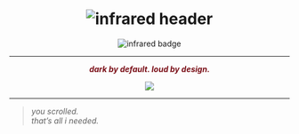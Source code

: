<h1 align="center">
  <img src="https://readme-typing-svg.demolab.com/?font=JetBrains+Mono&size=30&duration=3000&pause=1000&center=true&vCenter=true&color=E91E63&width=435&lines=I+made+infrared.;maybe+I+didn’t." alt="infrared header" />
</h1>

<p align="center">
  <img src="https://img.shields.io/badge/infrared-blood-red?style=for-the-badge&logoColor=red&labelColor=000000&color=7A0F17" alt="infrared badge" />
</p>

---

<p align="center">
  <b><i style="color:#7a0f17;">dark by default. loud by design.</i></b>
</p>

<p align="center">
  <img src="https://capsule-render.vercel.app/api?type=waving&height=200&text=infrared&fontAlign=38&fontAlignY=40&color=0:000000,100:7A0F17&fontColor=ffffff&desc=discord%20dev%20%7C%20no%20introductions%20left&descAlign=62&descAlignY=55" />
</p>

---

> <i>you scrolled.</i>  
> <i>that’s all i needed.</i>
